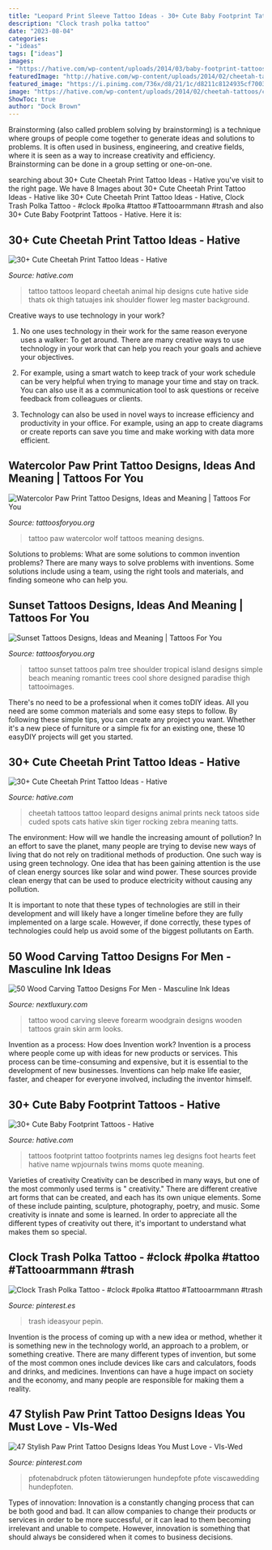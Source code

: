 ```yaml
---
title: "Leopard Print Sleeve Tattoo Ideas - 30+ Cute Baby Footprint Tattoos"
description: "Clock trash polka tattoo"
date: "2023-08-04"
categories:
- "ideas"
tags: ["ideas"]
images:
- "https://hative.com/wp-content/uploads/2014/03/baby-footprint-tattoos/21-footprints-with-hearts-and-names.jpg"
featuredImage: "http://hative.com/wp-content/uploads/2014/02/cheetah-tattoos/cheetah-print-back-tattoo-30.jpg"
featured_image: "https://i.pinimg.com/736x/d8/21/1c/d8211c8124935cf70030cefda4c543b9.jpg"
image: "https://hative.com/wp-content/uploads/2014/02/cheetah-tattoos/cheetah-hip-tattoo-for-girl-14.jpg"
ShowToc: true
author: "Dock Brown"
---
```



Brainstorming (also called problem solving by brainstorming) is a technique where groups of people come together to generate ideas and solutions to problems. It is often used in business, engineering, and creative fields, where it is seen as a way to increase creativity and efficiency. Brainstorming can be done in a group setting or one-on-one.

	

		
searching about 30+ Cute Cheetah Print Tattoo Ideas - Hative you've visit to the right page. We have 8 Images about 30+ Cute Cheetah Print Tattoo Ideas - Hative like 30+ Cute Cheetah Print Tattoo Ideas - Hative, Clock Trash Polka Tattoo - #clock #polka #tattoo #Tattooarmmann #trash and also 30+ Cute Baby Footprint Tattoos - Hative. Here it is:
		
    
## 30+ Cute Cheetah Print Tattoo Ideas - Hative

<img loading=lazy src="https://hative.com/wp-content/uploads/2014/02/cheetah-tattoos/cheetah-hip-tattoo-for-girl-14.jpg" onerror="this.onerror=null;this.src='https://tse3.mm.bing.net/th?id=OIP.uo-njryDWHBEUvyiJF3CRwHaJ4&amp;pid=15.1';" alt="30+ Cute Cheetah Print Tattoo Ideas - Hative">

_Source: hative.com_

>tattoo tattoos leopard cheetah animal hip designs cute hative side thats ok thigh tatuajes ink shoulder flower leg master background. 

	

Creative ways to use technology in your work?
1. No one uses technology in their work for the same reason everyone uses a walker: To get around. There are many creative ways to use technology in your work that can help you reach your goals and achieve your objectives.
2. For example, using a smart watch to keep track of your work schedule can be very helpful when trying to manage your time and stay on track. You can also use it as a communication tool to ask questions or receive feedback from colleagues or clients.

3. Technology can also be used in novel ways to increase efficiency and productivity in your office. For example, using an app to create diagrams or create reports can save you time and make working with data more efficient.


    
## Watercolor Paw Print Tattoo Designs, Ideas And Meaning | Tattoos For You

<img loading=lazy src="https://www.tattoosforyou.org/wp-content/uploads/2017/05/Watercolor-Wolf-Paw-Print-Tattoo.jpg" onerror="this.onerror=null;this.src='https://tse1.mm.bing.net/th?id=OIP.-dBzQuT8SQhOhx_VIrEIIgAAAA&amp;pid=15.1';" alt="Watercolor Paw Print Tattoo Designs, Ideas and Meaning | Tattoos For You">

_Source: tattoosforyou.org_

>tattoo paw watercolor wolf tattoos meaning designs. 

	

Solutions to problems: What are some solutions to common invention problems?
There are many ways to solve problems with inventions. Some solutions include using a team, using the right tools and materials, and finding someone who can help you.

    
## Sunset Tattoos Designs, Ideas And Meaning | Tattoos For You

<img loading=lazy src="https://www.tattoosforyou.org/wp-content/uploads/2016/03/Sunset-Tattoos-on-Shoulder.jpg" onerror="this.onerror=null;this.src='https://tse4.mm.bing.net/th?id=OIP.B50MXPa-n1Z2COy2OU2oDwHaHa&amp;pid=15.1';" alt="Sunset Tattoos Designs, Ideas and Meaning | Tattoos For You">

_Source: tattoosforyou.org_

>tattoo sunset tattoos palm tree shoulder tropical island designs simple beach meaning romantic trees cool shore designed paradise thigh tattooimages. 

	

There's no need to be a professional when it comes toDIY ideas. All you need are some common materials and some easy steps to follow. By following these simple tips, you can create any project you want. Whether it's a new piece of furniture or a simple fix for an existing one, these 10 easyDIY projects will get you started.

    
## 30+ Cute Cheetah Print Tattoo Ideas - Hative

<img loading=lazy src="http://hative.com/wp-content/uploads/2014/02/cheetah-tattoos/cheetah-print-back-tattoo-30.jpg" onerror="this.onerror=null;this.src='https://tse2.mm.bing.net/th?id=OIP.VSZAjv5HlqR8f_B71wx38gHaK4&amp;pid=15.1';" alt="30+ Cute Cheetah Print Tattoo Ideas - Hative">

_Source: hative.com_

>cheetah tattoos tattoo leopard designs animal prints neck tatoos side cuded spots cats hative skin tiger rocking zebra meaning tatts. 

	

The environment: How will we handle the increasing amount of pollution?
In an effort to save the planet, many people are trying to devise new ways of living that do not rely on traditional methods of production. One such way is using green technology. 
One idea that has been gaining attention is the use of clean energy sources like solar and wind power. These sources provide clean energy that can be used to produce electricity without causing any pollution. 

It is important to note that these types of technologies are still in their development and will likely have a longer timeline before they are fully implemented on a large scale. However, if done correctly, these types of technologies could help us avoid some of the biggest pollutants on Earth.

    
## 50 Wood Carving Tattoo Designs For Men - Masculine Ink Ideas

<img loading=lazy src="http://nextluxury.com/wp-content/uploads/woodgrain-male-wood-carving-forearm-sleeve-tattoo.jpg" onerror="this.onerror=null;this.src='https://tse1.mm.bing.net/th?id=OIP.Htt_lW5-LVQaelWR9YVOggHaIC&amp;pid=15.1';" alt="50 Wood Carving Tattoo Designs For Men - Masculine Ink Ideas">

_Source: nextluxury.com_

>tattoo wood carving sleeve forearm woodgrain designs wooden tattoos grain skin arm looks. 

	

Invention as a process: How does Invention work?
Invention is a process where people come up with ideas for new products or services. This process can be time-consuming and expensive, but it is essential to the development of new businesses. Inventions can help make life easier, faster, and cheaper for everyone involved, including the inventor himself.

    
## 30+ Cute Baby Footprint Tattoos - Hative

<img loading=lazy src="https://hative.com/wp-content/uploads/2014/03/baby-footprint-tattoos/21-footprints-with-hearts-and-names.jpg" onerror="this.onerror=null;this.src='https://tse3.mm.bing.net/th?id=OIP.khHV39QADDR8Ae4fL91LqwHaLn&amp;pid=15.1';" alt="30+ Cute Baby Footprint Tattoos - Hative">

_Source: hative.com_

>tattoos footprint tattoo footprints names leg designs foot hearts feet hative name wpjournals twins moms quote meaning. 

	

Varieties of creativity
Creativity can be described in many ways, but one of the most commonly used terms is " creativity." There are different creative art forms that can be created, and each has its own unique elements. Some of these include painting, sculpture, photography, poetry, and music. Some creativity is innate and some is learned. In order to appreciate all the different types of creativity out there, it's important to understand what makes them so special.

    
## Clock Trash Polka Tattoo - #clock #polka #tattoo #Tattooarmmann #trash

<img loading=lazy src="https://i.pinimg.com/736x/d8/21/1c/d8211c8124935cf70030cefda4c543b9.jpg" onerror="this.onerror=null;this.src='https://tse2.mm.bing.net/th?id=OIP.qQE4IYDB2djK1NI9YRufXgHaJ4&amp;pid=15.1';" alt="Clock Trash Polka Tattoo - #clock #polka #tattoo #Tattooarmmann #trash">

_Source: pinterest.es_

>trash ideasyour pepin. 

	

Invention is the process of coming up with a new idea or method, whether it is something new in the technology world, an approach to a problem, or something creative. There are many different types of invention, but some of the most common ones include devices like cars and calculators, foods and drinks, and medicines. Inventions can have a huge impact on society and the economy, and many people are responsible for making them a reality.

    
## 47 Stylish Paw Print Tattoo Designs Ideas You Must Love - VIs-Wed

<img loading=lazy src="https://i.pinimg.com/736x/a8/a0/02/a8a002aff038a4e381ff63bd9bc1645a.jpg" onerror="this.onerror=null;this.src='https://tse1.mm.bing.net/th?id=OIP.U-p4qcsUam-1ygVmmZL5TwHaJ3&amp;pid=15.1';" alt="47 Stylish Paw Print Tattoo Designs Ideas You Must Love - VIs-Wed">

_Source: pinterest.com_

>pfotenabdruck pfoten tätowierungen hundepfote pfote viscawedding hundepfoten. 

	

Types of innovation:
Innovation is a constantly changing process that can be both good and bad. It can allow companies to change their products or services in order to be more successful, or it can lead to them becoming irrelevant and unable to compete. However, innovation is something that should always be considered when it comes to business decisions.

